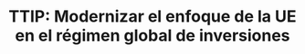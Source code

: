 ---
title: 'TTIP: Modernizar el enfoque de la UE en el régimen global de inversiones'
description: 'Artículo parte de la monografía "Different Glances at EU Trade Policy" del CIDOB'
link: /documentos/using_the_ttip_momentum.pdf
tags:
    - comercio-internacional
createdAt: 2020-10-22
---